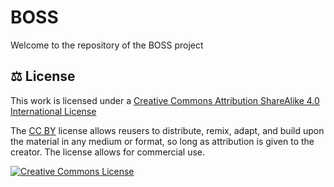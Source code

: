 # BOSS

Welcome to the repository of the BOSS project

## ⚖️ License

This work is licensed under a <a rel="license" href="http://creativecommons.org/licenses/by-sa/4.0/">Creative Commons Attribution ShareAlike 4.0 International License</a>

The [CC BY](https://creativecommons.org/licenses/by-sa/4.0/) license allows reusers to distribute, remix, adapt, and build upon the material in any medium or format, so long as attribution is given to the creator. The license allows for commercial use. 

<a rel="license" href="http://creativecommons.org/licenses/by-sa/4.0/"><img alt="Creative Commons License" style="border-width:0" src="https://i.creativecommons.org/l/by-sa/4.0/88x31.png" /></a>


